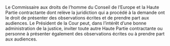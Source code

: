 Le Commissaire aux droits de l’homme du Conseil de l’Europe
et la Haute Partie contractante dont relève la juridiction qui a
procédé à la demande ont le droit de présenter des observations
écrites et de prendre part aux audiences. Le Président de la Cour
peut, dans l’intérêt d’une bonne administration de la justice,
inviter toute autre Haute Partie contractante ou personne à
présenter également des observations écrites ou à prendre part
aux audiences.